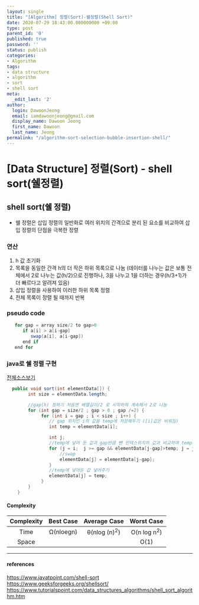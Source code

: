 ```yaml
---
layout: single
title: "[Algorithm] 정렬(Sort)-쉘정렬(Shell Sort)"
date: 2020-07-29 18:43:00.000000000 +09:00
type: post
parent_id: '0'
published: true
password: ''
status: publish
categories:
- Algorithm
tags:
- data structure
- algorithm
- sort
- shell sort
meta:
  _edit_last: '2'
author:
  login: DawoonJeong
  email: iamdawoonjeong@gmail.com
  display_name: Dawoon Jeong
  first_name: Dawoon
  last_name: Jeong
permalink: "/algorithm-sort-selection-bubble-insertion-shell/"
---
```

# [Data Structure] 정렬(Sort) - shell sort(쉘정렬)


## shell sort(쉘 정렬)
- 쉘 정렬은 삽입 정렬의 일반화로 여러 위치의 간격으로 분리 된 요소를 비교하여 삽입 정렬의 단점을 극복한 정렬


### 연산
1. h 값 초기화
2. 목록을 동일한 간격 h의 더 작은 하위 목록으로 나눔 (데이터를 나누는 값은 보통 전체에서 2로 나누는 값(h/2)으로 진행하나, 3을 나누고 1을 더하는 경우(h/3+1)가 더 빠르다고 알려져 있음)
3. 삽입 정렬을 사용하여 이러한 하위 목록 정렬
4. 전체 목록이 정렬 될 때까지 반복

###  pseudo code
```java
   for gap = array size/2 to gap>0
      if a[i] > a[i-gap]
         swap(a[i], a[i-gap])
      end if
   end for
```   


### java로 쉘 정렬 구현

[전체소스보기](https://github.com/iamdawoonjeong/java-datastructure-algorithm/blob/master/java-algorithm-theory/src/sort/shell/ShellSort.java)

```java
  public void sort(int elementData[]) {
        int size = elementData.length;

        //gap(h) 정하기 처음엔 배열길이/2 로 시작하여 계속해서 2로 나눔
        for (int gap = size/2 ; gap > 0 ; gap /=2) {
             for (int i = gap ; i < size ; i++) {
                // gap 위치인 i의 값을 temp에 저장해두기 ([i]값은 비워짐)
                int temp = elementData[i];

                int j;
                //temp에 넣어 둔 값과 gap반큼 뺀 인덱스위치의 값과 비교하여 temp값이 클 경우  
                for (j = i;  j >= gap && elementData[j-gap]>temp; j = j-gap) {
                    //swap
                    elementData[j] = elementData[j-gap];
                }
                //temp에 넣어둔 값 넣어주기
                elementData[j] = temp;
             }
        }
    }
```


#### Complexity


| Complexity | Best Case | Average Case | Worst Case |
|:--------:|:--------:|:--------:|:--------:|
| Time  | Ω(nloegn)	| θ(nlog (n)<sup>2</sup>) | O(n log n<sup>2</sup>) |
| Space | | | O(1) |


---
#### references
<https://www.javatpoint.com/shell-sort>  
<https://www.geeksforgeeks.org/shellsort/>    
<https://www.tutorialspoint.com/data_structures_algorithms/shell_sort_algorithm.htm>  
